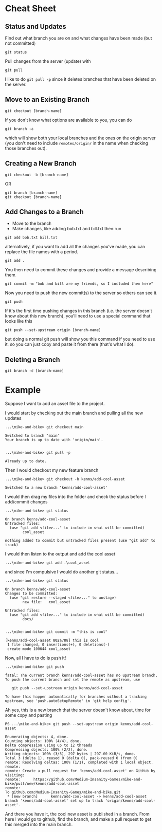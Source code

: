 # Cheat Sheet
## Status and Updates
Find out what branch you are on and what changes have been made (but not committed)
```
git status
```
Pull changes from the server (update) with
```
git pull
```
I like to do `git pull -p` since it deletes branches that have been deleted on the server.

## Move to an Existing Branch
```
git checkout [branch-name]
```
If you don't know what options are available to you, you can do
```
git branch -a
```
which will show both your local branches and the ones on the origin server (you don't need to include ```remotes/origin/``` in the name when checking those branches out).

## Creating a New Branch
```
git checkout -b [branch-name]
```
OR
```
git branch [branch-name]
git checkout [branch-name]
```

## Add Changes to a Branch
- Move to the branch
- Make changes, like adding bob.txt and bill.txt then run

```
git add bob.txt bill.txt
```
alternatively, if you want to add all the changes you've made, you can replace the file names with a period.
```
git add .
```

You then need to commit these changes and provide a message describing them.

```
git commit -m "bob and bill are my friends, so I included them here"
```

Now you need to push the new commit(s) to the server so others can see it.
```
git push
```
If it's the first time pushing changes in this branch (i.e. the server doesn't know about this new branch), you'll need to use a special command that looks like this
```
git push --set-upstream origin [branch-name]
```
but doing a normal git push will show you this command if you need to use it, so you can just copy and paste it from there (that's what I do).

## Deleting a Branch
```
git branch -d [branch-name]
```


# Example

Suppose I want to add an asset file to the project.

I would start by checking out the main branch and pulling all the new updates

```
...\mike-and-bike> git checkout main

Switched to branch 'main'
Your branch is up to date with 'origin/main'.


...\mike-and-bike> git pull -p 

Already up to date.
```
Then I would checkout my new feature branch
```
...\mike-and-bike> git checkout -b kenns/add-cool-asset

Switched to a new branch 'kenns/add-cool-asset'
```

I would then drag my files into the folder and check the status before I add/commit changes

```
...\mike-and-bike> git status

On branch kenns/add-cool-asset
Untracked files:
  (use "git add <file>..." to include in what will be committed)
        cool_asset

nothing added to commit but untracked files present (use "git add" to track)
```
I would then listen to the output and add the cool asset
```
...\mike-and-bike> git add .\cool_asset
```
and since I'm compulsive I would do another git status...
```
...\mike-and-bike> git status

On branch kenns/add-cool-asset
Changes to be committed:
  (use "git restore --staged <file>..." to unstage)
        new file:   cool_asset

Untracked files:
  (use "git add <file>..." to include in what will be committed)
        docs/


...\mike-and-bike> git commit -m "this is cool"

[kenns/add-cool-asset 802a788] this is cool
 1 file changed, 0 insertions(+), 0 deletions(-)
 create mode 100644 cool_asset
 ```
 Now, all I have to do is push it!
 ```
...\mike-and-bike> git push

fatal: The current branch kenns/add-cool-asset has no upstream branch.
To push the current branch and set the remote as upstream, use

    git push --set-upstream origin kenns/add-cool-asset

To have this happen automatically for branches without a tracking
upstream, see 'push.autoSetupRemote' in 'git help config'.
```
Ah yes, this is a new branch that the server doesn't know about, time for some copy and pasting

```
PS ...\mike-and-bike> git push --set-upstream origin kenns/add-cool-asset

Enumerating objects: 4, done.
Counting objects: 100% (4/4), done.
Delta compression using up to 12 threads
Compressing objects: 100% (2/2), done.
Writing objects: 100% (3/3), 297 bytes | 297.00 KiB/s, done.
Total 3 (delta 1), reused 0 (delta 0), pack-reused 0 (from 0)
remote: Resolving deltas: 100% (1/1), completed with 1 local object.
remote: 
remote: Create a pull request for 'kenns/add-cool-asset' on GitHub by visiting:
remote:      https://github.com/Medium-Insanity-Games/mike-and-bike/pull/new/kenns/add-cool-asset
remote:
To github.com:Medium-Insanity-Games/mike-and-bike.git
 * [new branch]      kenns/add-cool-asset -> kenns/add-cool-asset
branch 'kenns/add-cool-asset' set up to track 'origin/kenns/add-cool-asset'.
```

And there you have it, the cool new asset is published in a branch. From here I would go to github, find the branch, and make a pull request to get this merged into the main branch.